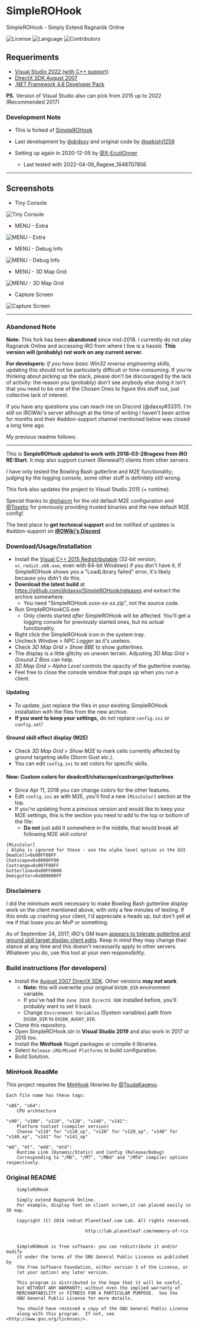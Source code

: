 # SimpleROHook
 SimpleROHook - Simply Extend Ragnarök Online

![License](https://img.shields.io/github/license/X-EcutiOnner/SimpleROHook)
![Language](https://img.shields.io/badge/language-C%2B%2B-blue)
![Contributors](https://img.shields.io/github/contributors/X-EcutiOnner/SimpleROHook.svg)

## Requeriments
  - [Visual Studio 2022 (with C++ support)](https://visualstudio.microsoft.com/downloads/)
  - [DirectX SDK August 2007](https://archive.org/details/dxsdk_aug2007)
  - [.NET Framework 4.8 Developer Pack](https://dotnet.microsoft.com/en-us/download/dotnet-framework/net48)

  **PS.** Version of Visual Studio also can pick from 2015 up to 2022 (Recommended 2017)

### Development Note

* This is forked of [SimpleROHook](https://github.com/sekishi1259/SimpleROHook)
* Last development by [@drdxxy](https://github.com/drdaxxy) and original code by [@sekishi1259](https://github.com/sekishi1259)
* Setting up again in 2020-12-05 by [@X-EcutiOnner](https://github.com/X-EcutiOnner)

  - Last tested with 2022-04-06_Ragexe_1648707856

-------

## Screenshots
- Tiny Console

![Tiny Console](Screenshots/Tiny%20Console.png)

- MENU - Extra

![MENU - Extra](Screenshots/MENU%20Extra.png)

- MENU - Debug Info

![MENU - Debug Info](Screenshots/MENU%20Debug%20Info.png)

- MENU - 3D Map Grid

![MENU - 3D Map Grid](Screenshots/MENU%203D%20Map%20Grid.png)

- Capture Screen

![Capture Screen](Screenshots/Capture%20Screen.png)

-------

### Abandoned Note

**Note:** This fork has been **abandoned** since mid-2018. I currently do not play Ragnarok Online and accessing iRO from where I live is a hassle. **This version will (probably) not work on any current server.**

**For developers:** *If you have basic Win32 reverse engineering skills*, updating this should not be particularly difficult or time-consuming. If you're thinking about picking up the slack, please don't be discouraged by the lack of activity: the reason you (probably) don't see anybody else doing it isn't that you need to be one of the Chosen Ones to figure this stuff out, just collective lack of interest.

If you have any questions you can reach me on Discord (@daxxy#3331). I'm still on iROWiki's server although at the time of writing I haven't been active for months and their #addon-support channel mentioned below was closed a long time ago.

My previous readme follows:

-------

This is **SimpleROHook updated to work with 2018-03-28ragexe from iRO RE:Start**. It *may* also support current (Renewal?) clients from other servers.

I have only tested the Bowling Bash gutterline and M2E functionality; judging by the logging console, some other stuff is definitely still wrong.

This fork also updates the project to Visual Studio 2015 (+ runtime).

Special thanks to [@phaicm](https://github.com/phaicm) for the old default M2E configuration and [@Toxetic](https://github.com/Toxetic) for previously providing trusted binaries and the new default M2E config!

The best place to **get technical support** and be notified of updates is #addon-support on **[iROWiki's Discord](https://discord.gg/Pe7UrnF)**.

### Download/Usage/Installation

* Install the [Visual C++ 2015 Redistributable](https://www.microsoft.com/en-us/download/details.aspx?id=53587) (32-bit version, `vc_redist.x86.exe`, even with 64-bit Windows) if you don't have it. If SimpleROHook shows you a "LoadLibrary failed" error, it's likely because you didn't do this.
* **Download the latest build** at https://github.com/drdaxxy/SimpleROHook/releases and extract the archive somewhere.
  * You need "SimpleROHook.xxxx-xx-xx.zip", not the source code.
* Run SimpleROHookCS.exe
  * Only clients started *after* SimpleROHook will be affected. You'll get a logging console for previously started ones, but no actual functionality.
* Right click the SimpleROHook icon in the system tray.
* Uncheck *Window* > *NPC Logger* as it's useless.
* Check *3D Map Grid* > *Show BBE* to show gutterlines.
* The display is a little glitchy on uneven terrain. Adjusting *3D Map Grid* > *Ground Z Bias* can help.
* *3D Map Grid* > *Alpha Level* controls the opacity of the gutterline overlay.
* Feel free to close the console window that pops up when you run a client.

#### Updating

* To update, just replace the files in your existing SimpleROHook installation with the files from the new archive.
* **If you want to keep your settings,** do *not* replace `config.ini` or `config.xml`!

#### Ground skill effect display (M2E)

* Check *3D Map Grid* > *Show M2E* to mark cells currently affected by ground targeting skills (Storm Gust etc.).
* You can edit `config.ini` to set colors for specific skills.

#### New: Custom colors for deadcell/chatscope/castrange/gutterlines

* Since Apr 11, 2018 you can change colors for the other features.
* Edit `config.ini` as with M2E, you'll find a new `[MiscColor]` section at the top.
* If you're updating from a previous version and would like to keep your M2E settings, this is the section you need to add to the top or bottom of the file:
  * **Do not** just add it somewhere in the middle, that would break all following M2E skill colors!

```
[MiscColor]
; Alpha is ignored for these - use the alpha level option in the GUI
Deadcell=0x00FF00FF
Chatscope=0x0000FF00
Castrange=0x007F00FF
Gutterline=0x00FF0000
Demigutter=0x000000FF
```

### Disclaimers

I did the minimum work necessary to make Bowling Bash gutterline display work on the client mentioned above, with only a few minutes of testing. If this ends up crashing your client, I'd appreciate a heads up, but don't yell at me if that loses you an MvP or something.

As of September 24, 2017, iRO's GM team [appears to tolerate gutterline and ground skill target display client edits](https://forums.warpportal.com/index.php?/topic/202141-ro1-in-game-rules-and-guidelines/). Keep in mind they may change their stance at any time and this doesn't necessarily apply to other servers. Whatever you do, use this tool at your own responsibility.

### Build instructions (for developers)

* Install the [August 2007 DirectX SDK](https://www.microsoft.com/en-us/download/details.aspx?id=13287). Other versions **may not work**.
  * **Note:** this will overwrite your original `DXSDK_DIR` environment variable.
  * If you've had the `June 2010 DirectX SDK` installed before, you'll probably want to set it back.
  * Change `Environment Variables` (System variables) path from `DXSDK_DIR` to `DXSDK_AUG07_DIR`.
* Clone this repository.
* Open SimpleROHook.sln in **Visual Studio 2019** and also work in 2017 or 2015 too.
* Install the **MinHook** Nuget packages or compile it libraries.
* Select `Release-iRO/Mixed Platforms` in build configuration.
* Build Solution.

### MinHook ReadMe

This project requires the [MinHook](https://github.com/TsudaKageyu/minhook) libraries by [@TsudaKageyu](https://github.com/TsudaKageyu).

```
Each file name has these tags:

"x86", "x64":
    CPU archtecture

"v90", "v100", "v110", "v120", "v140", "v141":
    Platform toolset (compiler version)
    Choose "v110" for "v110_xp", "v120" for "v120_xp", "v140" for "v140_xp", "v141" for "v141_xp"

"md", "mt", "mdd", "mtd":
    Runtime Link (Dynamic/Static) and Config (Release/Debug)
    Corresponding to "/MD", "/MT", "/MDd" and "/MTd" compiler options respectively.
```

### Original README

```
    SimpleROHook

    Simply extend Ragnarok Online.
    For example, display font on client screen,it can placed easily in 3D map.

    Copyright (C) 2014 redcat Planetleaf.com Lab. All rights reserved.

                              http://lab.planetleaf.com/memory-of-rcx


    SimpleROHook is free software: you can redistribute it and/or modify
    it under the terms of the GNU General Public License as published by
    the Free Software Foundation, either version 3 of the License, or
    (at your option) any later version.

    This program is distributed in the hope that it will be useful,
    but WITHOUT ANY WARRANTY; without even the implied warranty of
    MERCHANTABILITY or FITNESS FOR A PARTICULAR PURPOSE.  See the
    GNU General Public License for more details.

    You should have received a copy of the GNU General Public License
    along with this program.  If not, see <http://www.gnu.org/licenses/>.
```
